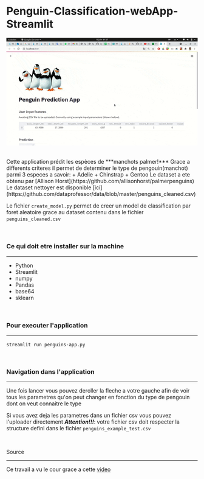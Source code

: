 # Penguin-Classification-webApp-Streamlit

<!-- ![penguins image](image/image.jpeg?raw=True "Penguins image") -->
<p align=center> 
  <img src="penguins.gif"/>
 </p>
<br>
Cette application prédit les espèces de ***manchots palmer!***
Grace a differents criteres il permet de determiner le type de pengouin(manchot) parmi 3 especes a savoir:
+ Adelie
+ Chinstrap
+ Gentoo
Le dataset a ete obtenu par [Allison Horst](https://github.com/allisonhorst/palmerpenguins)
Le dataset nettoyer est disponible [ici](https://github.com/dataprofessor/data/blob/master/penguins_cleaned.csv)

Le fichier `create_model.py` permet de creer un model de classification par foret aleatoire grace au dataset contenu dans le fichier `penguins_cleaned.csv`

<br>

### Ce qui doit etre installer sur la machine
***
+ Python
+ Streamlit
+ numpy
+ Pandas
+ base64
+ sklearn
<br>

### Pour executer l'application
***
`streamlit run penguins-app.py`

<br>

### Navigation dans l'application
***
Une fois lancer vous pouvez deroller la fleche a votre gauche afin de voir tous les parametres qu'on peut changer en fonction du type de pengouin dont on veut connaitre le type

Si vous avez deja les parametres dans un fichier csv vous pouvez l'uploader directement
_**Attention!!!**_: votre fichier csv doit respecter la structure defini dans le fichier `penguins_example_test.csv`

<br>

Source
***
Ce travail a vu le cour grace a cette [video](https://www.youtube.com/watch?v=Eai1jaZrRDs&t=103s&ab_channel=DataProfessor) 
